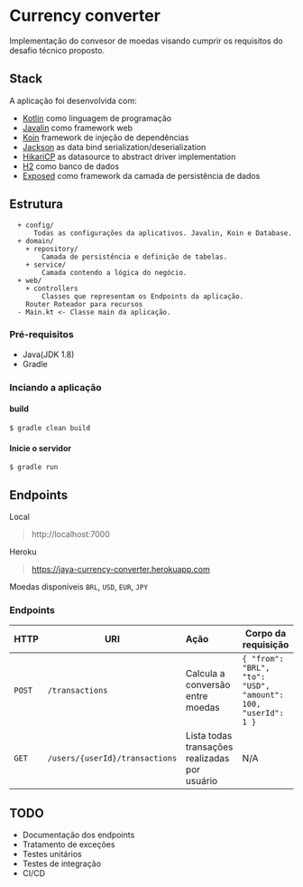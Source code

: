 # Currency converter

Implementação do convesor de moedas visando cumprir os requisitos do desafio técnico proposto.


## Stack

A aplicação foi desenvolvida com:

- [Kotlin](https://github.com/JetBrains/kotlin) como linguagem de programação
- [Javalin](https://github.com/tipsy/javalin) como framework web
- [Koin](https://github.com/InsertKoinIO/koin) framework de injeção de dependências
- [Jackson](https://github.com/FasterXML/jackson-module-kotlin) as data bind serialization/deserialization
- [HikariCP](https://github.com/brettwooldridge/HikariCP) as datasource to abstract driver implementation
- [H2](https://github.com/h2database/h2database) como banco de dados
- [Exposed](https://github.com/JetBrains/Exposed) como framework da camada de persistência de dados

## Estrutura
      + config/
          Todas as configurações da aplicativos. Javalin, Koin e Database.
      + domain/
        + repository/
            Camada de persistência e definição de tabelas.
        + service/
            Camada contendo a lógica do negócio.
      + web/
        + controllers
            Classes que representam os Endpoints da aplicação.
        Router Roteador para recursos
      - Main.kt <- Classe main da aplicação.


### Pré-requisitos
-  Java(JDK 1.8)
-  Gradle


### Inciando a aplicação

#### build
```
$ gradle clean build
```

#### Inicie o servidor
```
$ gradle run
```

## Endpoints

Local
> http://localhost:7000

Heroku
> https://jaya-currency-converter.herokuapp.com
 
Moedas disponíveis `BRL`, `USD`, `EUR`, `JPY`


### Endpoints



| HTTP        | URI           | Ação  | Corpo da requisição  |
| ------------- |-------------|:-----|--------- | 
| `POST` | `/transactions` | Calcula a conversão entre moedas| ``` { "from": "BRL", "to": "USD", "amount": 100, "userId": 1 } ``` |
| `GET` | `/users/{userId}/transactions` | Lista todas transações realizadas por usuário | N/A |



## TODO 


- Documentação dos endpoints
- Tratamento de exceções
- Testes unitários
- Testes de integração
- CI/CD

